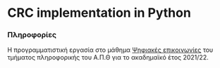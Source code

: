 # CRC implementation in Python

### Πληροφορίες 
Η προγραμματιστική εργασία στο μάθημα [Ψηφιακές επικοινωνίες](https://elearning.auth.gr/course/view.php?id=4101) του τμήματος πληροφορικής του Α.Π.Θ για το ακαδημαϊκό έτος 2021/22. <br />

